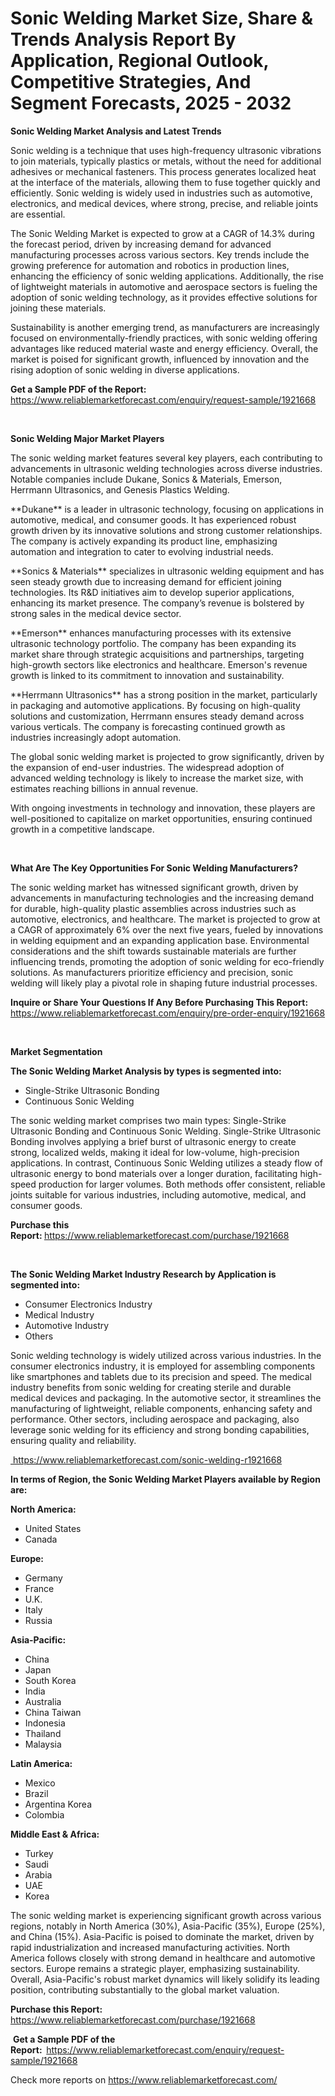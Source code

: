 <p><h1>Sonic Welding Market Size, Share & Trends Analysis Report By Application, Regional Outlook, Competitive Strategies, And Segment Forecasts, 2025 - 2032</h1></p><p><strong>Sonic Welding Market Analysis and Latest Trends</strong></p>
<p><p>Sonic welding is a technique that uses high-frequency ultrasonic vibrations to join materials, typically plastics or metals, without the need for additional adhesives or mechanical fasteners. This process generates localized heat at the interface of the materials, allowing them to fuse together quickly and efficiently. Sonic welding is widely used in industries such as automotive, electronics, and medical devices, where strong, precise, and reliable joints are essential.</p><p>The Sonic Welding Market is expected to grow at a CAGR of 14.3% during the forecast period, driven by increasing demand for advanced manufacturing processes across various sectors. Key trends include the growing preference for automation and robotics in production lines, enhancing the efficiency of sonic welding applications. Additionally, the rise of lightweight materials in automotive and aerospace sectors is fueling the adoption of sonic welding technology, as it provides effective solutions for joining these materials.</p><p>Sustainability is another emerging trend, as manufacturers are increasingly focused on environmentally-friendly practices, with sonic welding offering advantages like reduced material waste and energy efficiency. Overall, the market is poised for significant growth, influenced by innovation and the rising adoption of sonic welding in diverse applications.</p></p>
<p><strong>Get a Sample PDF of the Report:&nbsp;</strong> <a href="https://www.reliablemarketforecast.com/enquiry/request-sample/1921668?utm_campaign=2533&utm_medium=2&utm_source=Github&utm_content=ia&utm_term=10042025&utm_id=sonic-welding">https://www.reliablemarketforecast.com/enquiry/request-sample/1921668</a></p>
<p>&nbsp;</p>
<p><strong>Sonic Welding Major Market Players</strong></p>
<p><p>The sonic welding market features several key players, each contributing to advancements in ultrasonic welding technologies across diverse industries. Notable companies include Dukane, Sonics & Materials, Emerson, Herrmann Ultrasonics, and Genesis Plastics Welding.</p><p>**Dukane** is a leader in ultrasonic technology, focusing on applications in automotive, medical, and consumer goods. It has experienced robust growth driven by its innovative solutions and strong customer relationships. The company is actively expanding its product line, emphasizing automation and integration to cater to evolving industrial needs.</p><p>**Sonics & Materials** specializes in ultrasonic welding equipment and has seen steady growth due to increasing demand for efficient joining technologies. Its R&D initiatives aim to develop superior applications, enhancing its market presence. The company’s revenue is bolstered by strong sales in the medical device sector.</p><p>**Emerson** enhances manufacturing processes with its extensive ultrasonic technology portfolio. The company has been expanding its market share through strategic acquisitions and partnerships, targeting high-growth sectors like electronics and healthcare. Emerson's revenue growth is linked to its commitment to innovation and sustainability.</p><p>**Herrmann Ultrasonics** has a strong position in the market, particularly in packaging and automotive applications. By focusing on high-quality solutions and customization, Herrmann ensures steady demand across various verticals. The company is forecasting continued growth as industries increasingly adopt automation.</p><p>The global sonic welding market is projected to grow significantly, driven by the expansion of end-user industries. The widespread adoption of advanced welding technology is likely to increase the market size, with estimates reaching billions in annual revenue.</p><p>With ongoing investments in technology and innovation, these players are well-positioned to capitalize on market opportunities, ensuring continued growth in a competitive landscape.</p></p>
<p>&nbsp;</p>
<p><strong>What Are The Key Opportunities For Sonic Welding Manufacturers?</strong></p>
<p><p>The sonic welding market has witnessed significant growth, driven by advancements in manufacturing technologies and the increasing demand for durable, high-quality plastic assemblies across industries such as automotive, electronics, and healthcare. The market is projected to grow at a CAGR of approximately 6% over the next five years, fueled by innovations in welding equipment and an expanding application base. Environmental considerations and the shift towards sustainable materials are further influencing trends, promoting the adoption of sonic welding for eco-friendly solutions. As manufacturers prioritize efficiency and precision, sonic welding will likely play a pivotal role in shaping future industrial processes.</p></p>
<p><strong>Inquire or Share Your Questions If Any Before Purchasing This Report:</strong> <a href="https://www.reliablemarketforecast.com/enquiry/pre-order-enquiry/1921668?utm_campaign=2533&utm_medium=2&utm_source=Github&utm_content=ia&utm_term=10042025&utm_id=sonic-welding">https://www.reliablemarketforecast.com/enquiry/pre-order-enquiry/1921668</a></p>
<p>&nbsp;</p>
<p><strong>Market Segmentation</strong></p>
<p><strong>The Sonic Welding Market Analysis by types is segmented into:</strong></p>
<p><ul><li>Single-Strike Ultrasonic Bonding</li><li>Continuous Sonic Welding</li></ul></p>
<p><p>The sonic welding market comprises two main types: Single-Strike Ultrasonic Bonding and Continuous Sonic Welding. Single-Strike Ultrasonic Bonding involves applying a brief burst of ultrasonic energy to create strong, localized welds, making it ideal for low-volume, high-precision applications. In contrast, Continuous Sonic Welding utilizes a steady flow of ultrasonic energy to bond materials over a longer duration, facilitating high-speed production for larger volumes. Both methods offer consistent, reliable joints suitable for various industries, including automotive, medical, and consumer goods.</p></p>
<p><strong>Purchase this Report:&nbsp;</strong><a href="https://www.reliablemarketforecast.com/purchase/1921668?utm_campaign=2533&utm_medium=2&utm_source=Github&utm_content=ia&utm_term=10042025&utm_id=sonic-welding">https://www.reliablemarketforecast.com/purchase/1921668</a></p>
<p>&nbsp;</p>
<p><strong>The Sonic Welding Market Industry Research by Application is segmented into:</strong></p>
<p><ul><li>Consumer Electronics Industry</li><li>Medical Industry</li><li>Automotive Industry</li><li>Others</li></ul></p>
<p><p>Sonic welding technology is widely utilized across various industries. In the consumer electronics industry, it is employed for assembling components like smartphones and tablets due to its precision and speed. The medical industry benefits from sonic welding for creating sterile and durable medical devices and packaging. In the automotive sector, it streamlines the manufacturing of lightweight, reliable components, enhancing safety and performance. Other sectors, including aerospace and packaging, also leverage sonic welding for its efficiency and strong bonding capabilities, ensuring quality and reliability.</p></p>
<p><a href="https://www.reliablemarketforecast.com/sonic-welding-r1921668?utm_campaign=2533&utm_medium=2&utm_source=Github&utm_content=ia&utm_term=10042025&utm_id=sonic-welding">&nbsp;https://www.reliablemarketforecast.com/sonic-welding-r1921668</a></p>
<p><strong>In terms of Region, the Sonic Welding Market Players available by Region are:</strong></p>
<p>
    <p> <strong> North America: </strong>
        <ul>
            <li>United States</li>
            <li>Canada</li>
        </ul>
        </p> 
    <p> <strong> Europe: </strong>
        <ul>
            <li>Germany</li>
            <li>France</li>
            <li>U.K.</li>
            <li>Italy</li>
            <li>Russia</li>
        </ul>
        </p> 
    <p> <strong> Asia-Pacific: </strong>
        <ul>
            <li>China</li>
            <li>Japan</li>
            <li>South Korea</li>
            <li>India</li>
            <li>Australia</li>
            <li>China Taiwan</li>
            <li>Indonesia</li>
            <li>Thailand</li>
            <li>Malaysia</li>
        </ul>
        </p> 
    <p> <strong> Latin America: </strong>
        <ul>
            <li>Mexico</li>
            <li>Brazil</li>
            <li>Argentina Korea</li>
            <li>Colombia</li>
        </ul>
        </p> 
    <p> <strong> Middle East & Africa: </strong>
        <ul>
            <li>Turkey</li>
            <li>Saudi</li>
            <li>Arabia</li>
            <li>UAE</li>
            <li>Korea</li>
        </ul>
    </p>
    </p>
<p><p>The sonic welding market is experiencing significant growth across various regions, notably in North America (30%), Asia-Pacific (35%), Europe (25%), and China (15%). Asia-Pacific is poised to dominate the market, driven by rapid industrialization and increased manufacturing activities. North America follows closely with strong demand in healthcare and automotive sectors. Europe remains a strategic player, emphasizing sustainability. Overall, Asia-Pacific's robust market dynamics will likely solidify its leading position, contributing substantially to the global market valuation.</p></p>
<p><strong>Purchase this Report: </strong><a href="https://www.reliablemarketforecast.com/purchase/1921668?utm_campaign=2533&utm_medium=2&utm_source=Github&utm_content=ia&utm_term=10042025&utm_id=sonic-welding">https://www.reliablemarketforecast.com/purchase/1921668</a></p>
<p>&nbsp;<strong>Get a Sample PDF of the Report:&nbsp;&nbsp;</strong><a href="https://www.reliablemarketforecast.com/enquiry/request-sample/1921668?utm_campaign=2533&utm_medium=2&utm_source=Github&utm_content=ia&utm_term=10042025&utm_id=sonic-welding">https://www.reliablemarketforecast.com/enquiry/request-sample/1921668</a></p>
<p><strong></strong></p>
<p>Check more reports on <a href="https://www.reliablemarketforecast.com/?utm_campaign=2533&utm_medium=2&utm_source=Github&utm_content=ia&utm_term=10042025&utm_id=sonic-welding">https://www.reliablemarketforecast.com/</a></p>